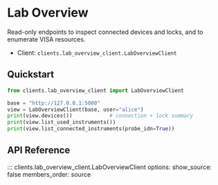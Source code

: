 # Lab Overview

Read-only endpoints to inspect connected devices and locks, and to enumerate VISA resources.

- Client: `clients.lab_overview_client.LabOverviewClient`

## Quickstart

```python
from clients.lab_overview_client import LabOverviewClient

base = "http://127.0.0.1:5000"
view = LabOverviewClient(base, user="alice")
print(view.devices())            # connection + lock summary
print(view.list_used_instruments())
print(view.list_connected_instruments(probe_idn=True))
```

## API Reference

::: clients.lab_overview_client.LabOverviewClient
    options:
      show_source: false
      members_order: source


